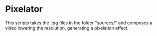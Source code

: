# Pixelator

This scripts takes the .jpg files in the folder "sources/" and composes a video lowering the resolution, generating a pixelation effect.
